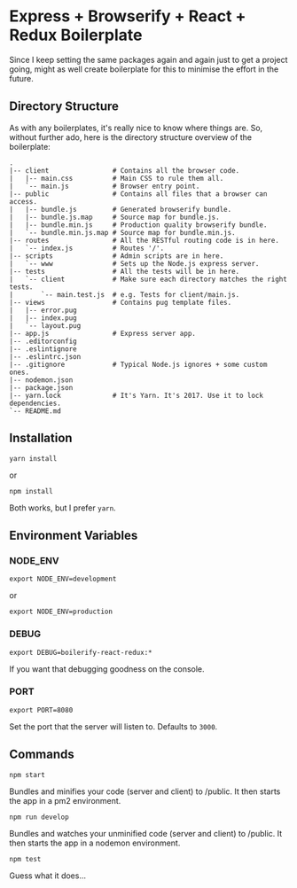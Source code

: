 # Express + Browserify + React + Redux Boilerplate

Since I keep setting the same packages again and again just to get a project
going, might as well create boilerplate for this to minimise the effort in
the future.

## Directory Structure

As with any boilerplates, it's really nice to know where things are.
So, without further ado, here is the directory structure overview of the
boilerplate:

```
.
|-- client                # Contains all the browser code.
|   |-- main.css          # Main CSS to rule them all.
|   `-- main.js           # Browser entry point.
|-- public                # Contains all files that a browser can access.
|   |-- bundle.js         # Generated browserify bundle.
|   |-- bundle.js.map     # Source map for bundle.js.
|   |-- bundle.min.js     # Production quality browserify bundle.
|   `-- bundle.min.js.map # Source map for bundle.min.js.
|-- routes                # All the RESTful routing code is in here.
|   `-- index.js          # Routes '/'.
|-- scripts               # Admin scripts are in here.
|   `-- www               # Sets up the Node.js express server.
|-- tests                 # All the tests will be in here.
|   `-- client            # Make sure each directory matches the right tests.
|       `-- main.test.js  # e.g. Tests for client/main.js.
|-- views                 # Contains pug template files.
|   |-- error.pug
|   |-- index.pug
|   `-- layout.pug
|-- app.js                # Express server app.
|-- .editorconfig
|-- .eslintignore
|-- .eslintrc.json
|-- .gitignore            # Typical Node.js ignores + some custom ones.
|-- nodemon.json
|-- package.json
|-- yarn.lock             # It's Yarn. It's 2017. Use it to lock dependencies.
`-- README.md
```

## Installation

```
yarn install
```
or

```
npm install
```

Both works, but I prefer `yarn`.

## Environment Variables


### NODE_ENV

```
export NODE_ENV=development
```
or
```
export NODE_ENV=production
```

### DEBUG

```
export DEBUG=boilerify-react-redux:*
```

If you want that debugging goodness on the console.

### PORT

```
export PORT=8080
```

Set the port that the server will listen to.
Defaults to `3000`.

## Commands

```
npm start
```
Bundles and minifies your code (server and client) to /public.
It then starts the app in a pm2 environment.

```
npm run develop
```
Bundles and watches your unminified code (server and client) to /public.
It then starts the app in a nodemon environment.

```
npm test
```
Guess what it does...
